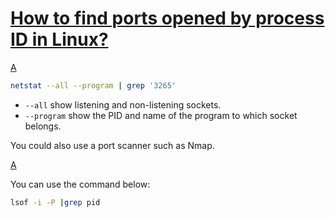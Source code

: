 # [How to find ports opened by process ID in Linux?](https://stackoverflow.com/questions/942824/how-to-find-ports-opened-by-process-id-in-linux)



[A](https://stackoverflow.com/a/943063)

```sh
netstat --all --program | grep '3265'
```

- `--all` show listening and non-listening sockets.
- `--program` show the PID and name of the program to which socket belongs.

You could also use a port scanner such as Nmap.



[A](https://stackoverflow.com/a/35596973)

You can use the command below:

```sh
lsof -i -P |grep pid
```